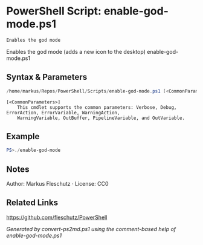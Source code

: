 # PowerShell Script: enable-god-mode.ps1
```powershell
Enables the god mode
```

Enables the god mode (adds a new icon to the desktop)
enable-god-mode.ps1

## Syntax & Parameters
```powershell
/home/markus/Repos/PowerShell/Scripts/enable-god-mode.ps1 [<CommonParameters>]
```

```
[<CommonParameters>]
    This cmdlet supports the common parameters: Verbose, Debug, ErrorAction, ErrorVariable, WarningAction, 
    WarningVariable, OutBuffer, PipelineVariable, and OutVariable.
```

## Example
```powershell
PS>./enable-god-mode
```


## Notes
Author: Markus Fleschutz · License: CC0

## Related Links
https://github.com/fleschutz/PowerShell

*Generated by convert-ps2md.ps1 using the comment-based help of enable-god-mode.ps1*
